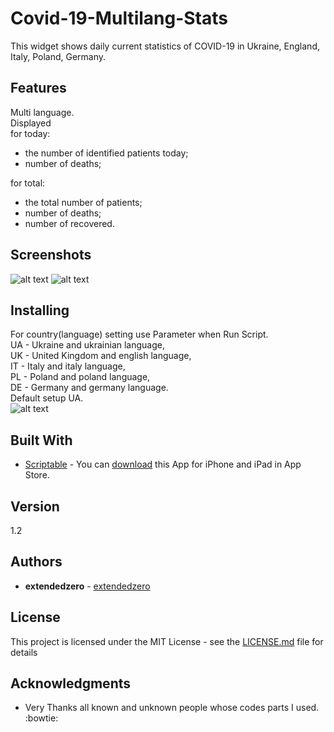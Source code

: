# Covid-19-Multilang-Stats
This widget shows daily current statistics of COVID-19 in Ukraine, England, Italy, Poland, Germany.

## Features
Multi language.    
Displayed  
for today:  
- the number of identified patients today;  
- number of deaths; 
 
for total:  
- the total number of patients;  
- number of deaths;  
- number of recovered.  

## Screenshots
![alt text](https://github.com/extendedzero/Scriptable-IOS-Widget/blob/b3fcaaa28c8acc0a93197bef4eb73b5f9ea284ee/Covid-19%20Ukraine%20Stats/preview_1.png)
![alt text](https://github.com/extendedzero/Scriptable-IOS-Widget/blob/b3fcaaa28c8acc0a93197bef4eb73b5f9ea284ee/Covid-19%20Ukraine%20Stats/preview_2.png)

## Installing
For country(language) setting use Parameter when Run Script.  
UA - Ukraine and ukrainian language,  
UK - United Kingdom and english language,   
IT - Italy and italy language,  
PL - Poland and poland language,  
DE - Germany and germany language.  
Default setup UA.  
![alt text](https://github.com/extendedzero/Scriptable-IOS-Widget/blob/b3fcaaa28c8acc0a93197bef4eb73b5f9ea284ee/Covid-19%20Ukraine%20Stats/preview_3.png)

## Built With
* [Scriptabl‪e‬](https://apps.apple.com/ru/app/scriptable/id1405459188) - You can [download](https://apps.apple.com/ru/app/scriptable/id1405459188) this App for iPhone and iPad in App Store. 

## Version
1.2

## Authors
* **extendedzero** - [extendedzero](https://github.com/extendedzero)

## License
This project is licensed under the MIT License - see the [LICENSE.md](LICENSE.md) file for details

## Acknowledgments
* Very Thanks all known and unknown people whose codes parts I used. :bowtie: 

